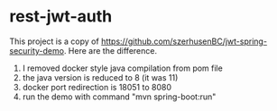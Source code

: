 # rest-jwt-auth


This project is a copy of https://github.com/szerhusenBC/jwt-spring-security-demo.
Here are the difference.

1. I removed docker style java compilation from pom file
2. the java version is reduced to 8 (it was 11)
3. docker port redirection is 18051 to 8080
4. run the demo with command "mvn spring-boot:run"
